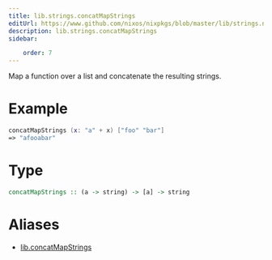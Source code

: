```yaml
---
title: lib.strings.concatMapStrings
editUrl: https://www.github.com/nixos/nixpkgs/blob/master/lib/strings.nix#L78C22
description: lib.strings.concatMapStrings
sidebar:

    order: 7
---
```


Map a function over a list and concatenate the resulting strings.

# Example

```nix
concatMapStrings (x: "a" + x) ["foo" "bar"]
=> "afooabar"
```

# Type

```haskell
concatMapStrings :: (a -> string) -> [a] -> string
```


# Aliases

- [lib.concatMapStrings](reference/lib/lib-concatMapStrings)


